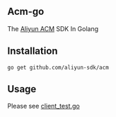 ## Acm-go
The [Aliyun ACM](https://www.aliyun.com/product/acm) SDK In Golang

## Installation
`go get github.com/aliyun-sdk/acm`

## Usage

Please see [client_test.go](./client_test.go)
